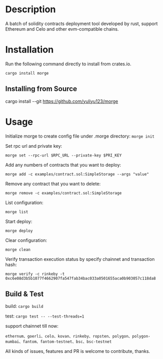 
# Description
A batch of solidity contracts deployment tool developed by rust, support Ethereum and Celo and other evm-compatible chains.

# Installation
Run the following command directly to install from crates.io.

`cargo install morge`

## Installing from Source

cargo install --git https://github.com/yuliyu123/morge


# Usage
Initialize morge to create config file under .morge directory: `morge init`

Set rpc url and private key: 

`morge set --rpc-url $RPC_URL --private-key $PRI_KEY`

Add any numbers of contracts that you want to deploy:

`morge add -c examples/contract.sol:SimpleStorage --args "value"`

Remove any contract that you want to delete:

`morge remove -c examples/contract.sol:SimpleStorage`

List configuration:

`morge list`

Start deploy:

`morge deploy`

Clear configuration:

`morge clean`

Verify transaction execution status by specify chainnet and transaction hash:

`morge verify -c rinkeby -t 0xc6e08d3b5b1077f4662907fa547fab34bac033a0501655aca0b903057c118da8`

## Build & Test
build: `cargo build`

test: `cargo test -- --test-threads=1`

support chainnet till now:

`ethernum、goerli、celo、kovan、rinkeby、ropsten、polygon、polygon-mumbai、fantom、fantom-testnet、bsc、bsc-testnet`

All kinds of issues, features and PR is welcome to contribute, thanks.

